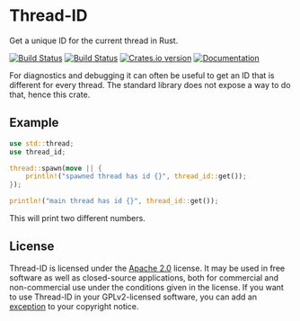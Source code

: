 Thread-ID
=========
Get a unique ID for the current thread in Rust.

[![Build Status][tr-img]][tr]
[![Build Status][av-img]][av]
[![Crates.io version][crate-img]][crate]
[![Documentation][docs-img]][docs]

For diagnostics and debugging it can often be useful to get an ID that is
different for every thread. The standard library does not expose a way to do
that, hence this crate.

Example
-------

```rust
use std::thread;
use thread_id;

thread::spawn(move || {
    println!("spawned thread has id {}", thread_id::get());
});

println!("main thread has id {}", thread_id::get());
```

This will print two different numbers.

License
-------
Thread-ID is licensed under the [Apache 2.0][apache2] license. It may be used
in free software as well as closed-source applications, both for commercial and
non-commercial use under the conditions given in the license. If you want to use
Thread-ID in your GPLv2-licensed software, you can add an [exception][except]
to your copyright notice.

[tr-img]:    https://travis-ci.org/ruud-v-a/thread-id.svg?branch=master
[tr]:        https://travis-ci.org/ruud-v-a/thread-id
[av-img]:    https://ci.appveyor.com/api/projects/status/a6ccbm3x4fgi6wku?svg=true
[av]:        https://ci.appveyor.com/project/ruud-v-a/thread-id
[crate-img]: http://img.shields.io/crates/v/thread-id.svg
[crate]:     https://crates.io/crates/thread-id
[docs-img]:  http://img.shields.io/badge/docs-online-blue.svg
[docs]:      https://ruud-v-a.github.io/thread-id/doc/v2.0.0/thread-id/
[apache2]:   https://www.apache.org/licenses/LICENSE-2.0
[except]:    https://www.gnu.org/licenses/gpl-faq.html#GPLIncompatibleLibs
